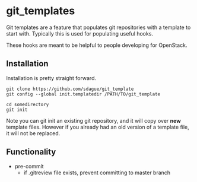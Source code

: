  git_templates
===============

Git templates are a feature that populates git repositories with a
template to start with. Typically this is used for populating useful
hooks.

These hooks are meant to be helpful to people developing for
OpenStack.

Installation
----------

Installation is pretty straight forward.

    git clone https://github.com/sdague/git_template
    git config --global init.templatedir /PATH/TO/git_template

    cd somedirectory
    git init


Note you can git init an existing git repository, and it will copy
over **new** template files. However if you already had an old version
of a template file, it will not be replaced.

Functionality
------------

- pre-commit
    - if .gitreview file exists, prevent committing to master branch
